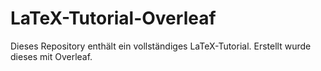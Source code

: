 # LaTeX-Tutorial-Overleaf
Dieses Repository enthält ein vollständiges LaTeX-Tutorial. Erstellt wurde dieses mit Overleaf. 
